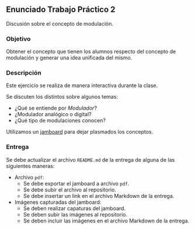 ## Enunciado Trabajo Práctico 2

Discusión sobre el concepto de modulación.


### Objetivo

Obtener el concepto que tienen los alumnos respecto del concepto de modulación y
generar una idea unificada del mismo.


### Descripción

Este ejercicio se realiza de manera interactiva durante la clase.

Se discuten los distintos sobre algunos temas:
- ¿Qué se entiende por *Modulador*?
- ¿Modulador analógico o digital?
- ¿Qué tipo de modulaciones conocen?

Utilizamos un
[jamboard](https://jamboard.google.com/d/1AarmPf-l9eZZJRaBKA3qGEfMvxZMpHlwzGKg-E6Ov7Q/edit?usp=sharing)
para dejar plasmados los conceptos.


### Entrega

Se debe actualizar el archivo `README.md` de la entrega de alguna de las
siguientes maneras:
- Archivo `pdf`:
  - Se debe exportar el jamboard a  archivo `pdf`.
  - Se debe subir el archivo al repositorio.
  - Se debe insertar un link en el archivo Markdown de la entrega.
- Imágenes capturadas del jamboard:
    - Se deben realizar capaturas del jamboard.
  - Se deben subir las imágenes al repositorio.
  - Se deben incluir las imágenes en el archivo Markdown de la entrega.

